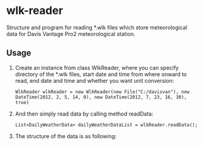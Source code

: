 wlk-reader
==========

Structure and program for reading *.wlk files which store meteorological data for Davis Vantage Pro2 meteorological station.

Usage
-----

<ol>
<li>
Create an instance from class WlkReader, where you can specify directory of the *.wlk files, start date and time from where onward to read, end date and time and whether you want unit conversion:
</li>

    WlkReader wlkReader = new WlkReader(new File("C:/davisvan"), new DateTime(2012, 2, 5, 14, 0), new DateTime(2012, 7, 23, 16, 30), true)

<li>
And then simply read data by calling method readData:
</li>

	List<DailyWeatherData> dailyWeatherDataList = wlkReader.readData();

<li>The structure of the data is as following:</li>
</ol>
    